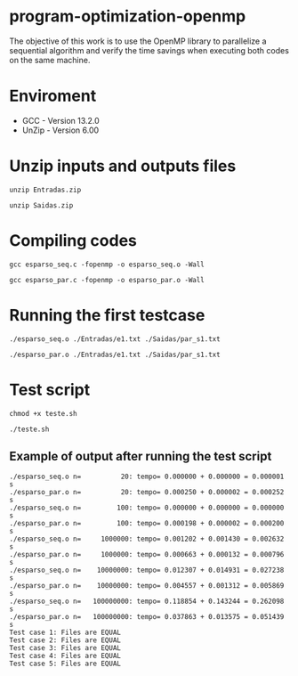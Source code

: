 # program-optimization-openmp
The objective of this work is to use the OpenMP library to parallelize a sequential algorithm and verify the time savings when executing both codes on the same machine.

# Enviroment
- GCC - Version 13.2.0
- UnZip - Version 6.00

# Unzip inputs and outputs files
```console
unzip Entradas.zip
```
```console
unzip Saidas.zip
```

# Compiling codes
```console
gcc esparso_seq.c -fopenmp -o esparso_seq.o -Wall
```
```console
gcc esparso_par.c -fopenmp -o esparso_par.o -Wall
```

# Running the first testcase
```console
./esparso_seq.o ./Entradas/e1.txt ./Saidas/par_s1.txt
```
```console
./esparso_par.o ./Entradas/e1.txt ./Saidas/par_s1.txt
```

# Test script
```console
chmod +x teste.sh
```

```console
./teste.sh
```
## Example of output after running the test script
```console
./esparso_seq.o n=          20: tempo= 0.000000 + 0.000000 = 0.000001 s
./esparso_par.o n=          20: tempo= 0.000250 + 0.000002 = 0.000252 s
./esparso_seq.o n=         100: tempo= 0.000000 + 0.000000 = 0.000000 s
./esparso_par.o n=         100: tempo= 0.000198 + 0.000002 = 0.000200 s
./esparso_seq.o n=     1000000: tempo= 0.001202 + 0.001430 = 0.002632 s
./esparso_par.o n=     1000000: tempo= 0.000663 + 0.000132 = 0.000796 s
./esparso_seq.o n=    10000000: tempo= 0.012307 + 0.014931 = 0.027238 s
./esparso_par.o n=    10000000: tempo= 0.004557 + 0.001312 = 0.005869 s
./esparso_seq.o n=   100000000: tempo= 0.118854 + 0.143244 = 0.262098 s
./esparso_par.o n=   100000000: tempo= 0.037863 + 0.013575 = 0.051439 s
Test case 1: Files are EQUAL
Test case 2: Files are EQUAL
Test case 3: Files are EQUAL
Test case 4: Files are EQUAL
Test case 5: Files are EQUAL
```
